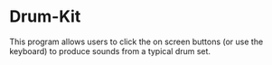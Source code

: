 # Drum-Kit
This program allows users to click the on screen buttons (or use the keyboard) to produce sounds from a typical drum set. 
